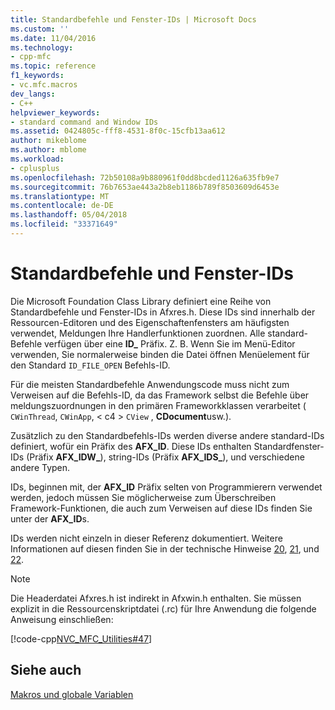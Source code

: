 ```yaml
---
title: Standardbefehle und Fenster-IDs | Microsoft Docs
ms.custom: ''
ms.date: 11/04/2016
ms.technology:
- cpp-mfc
ms.topic: reference
f1_keywords:
- vc.mfc.macros
dev_langs:
- C++
helpviewer_keywords:
- standard command and Window IDs
ms.assetid: 0424805c-fff8-4531-8f0c-15cfb13aa612
author: mikeblome
ms.author: mblome
ms.workload:
- cplusplus
ms.openlocfilehash: 72b50108a9b880961f0dd8bcded1126a635fb9e7
ms.sourcegitcommit: 76b7653ae443a2b8eb1186b789f8503609d6453e
ms.translationtype: MT
ms.contentlocale: de-DE
ms.lasthandoff: 05/04/2018
ms.locfileid: "33371649"
---
```

# <a name="standard-command-and-window-ids"></a>Standardbefehle und Fenster-IDs
Die Microsoft Foundation Class Library definiert eine Reihe von Standardbefehle und Fenster-IDs in Afxres.h. Diese IDs sind innerhalb der Ressourcen-Editoren und des Eigenschaftenfensters am häufigsten verwendet, Meldungen Ihre Handlerfunktionen zuordnen. Alle standard-Befehle verfügen über eine **ID_** Präfix. Z. B. Wenn Sie im Menü-Editor verwenden, Sie normalerweise binden die Datei öffnen Menüelement für den Standard `ID_FILE_OPEN` Befehls-ID.  
  
 Für die meisten Standardbefehle Anwendungscode muss nicht zum Verweisen auf die Befehls-ID, da das Framework selbst die Befehle über meldungszuordnungen in den primären Frameworkklassen verarbeitet ( `CWinThread`, `CWinApp`, < c4 > `CView` , **CDocument**usw.).  
  
 Zusätzlich zu den Standardbefehls-IDs werden diverse andere standard-IDs definiert, wofür ein Präfix des **AFX_ID**. Diese IDs enthalten Standardfenster-IDs (Präfix **AFX_IDW_**), string-IDs (Präfix **AFX_IDS_**), und verschiedene andere Typen.  
  
 IDs, beginnen mit, der **AFX_ID** Präfix selten von Programmierern verwendet werden, jedoch müssen Sie möglicherweise zum Überschreiben Framework-Funktionen, die auch zum Verweisen auf diese IDs finden Sie unter der **AFX_ID**s.  
  
 IDs werden nicht einzeln in dieser Referenz dokumentiert. Weitere Informationen auf diesen finden Sie in der technische Hinweise [20](../../mfc/tn020-id-naming-and-numbering-conventions.md), [21](../../mfc/tn021-command-and-message-routing.md), und [22](../../mfc/tn022-standard-commands-implementation.md).  
  
> [!NOTE]
>  Die Headerdatei Afxres.h ist indirekt in Afxwin.h enthalten. Sie müssen explizit in die Ressourcenskriptdatei (.rc) für Ihre Anwendung die folgende Anweisung einschließen:  
  
 [!code-cpp[NVC_MFC_Utilities#47](../../mfc/codesnippet/cpp/standard-command-and-window-ids_1.h)]  
  
## <a name="see-also"></a>Siehe auch  
 [Makros und globale Variablen](../../mfc/reference/mfc-macros-and-globals.md)
